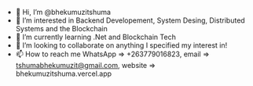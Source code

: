 - 👋 Hi, I’m @bhekumuzitshuma
- 👀 I’m interested in Backend Developement, System Desing, Distributed Systems and the Blockchain
- 🌱 I’m currently learning .Net and Blockchain Tech
- 💞️ I’m looking to collaborate on anything I specified my interest in!
- 📫 How to reach me WhatsApp => +263779016823, email => tshumabhekumuzit@gmail.com, website => bhekumuzitshuma.vercel.app

<!---
bhekumuzitshuma/bhekumuzitshuma is a ✨ special ✨ repository because its `README.md` (this file) appears on your GitHub profile.
You can click the Preview link to take a look at your changes.
--->
